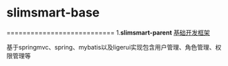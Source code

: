 # slimsmart-base
===========================
1.**slimsmart-parent**  [基础开发框架](https://github.com/slimina/slimsmart-base/tree/master/slimsmart-parent)

基于springmvc、spring、mybatis以及ligerui实现包含用户管理、角色管理、权限管理等
